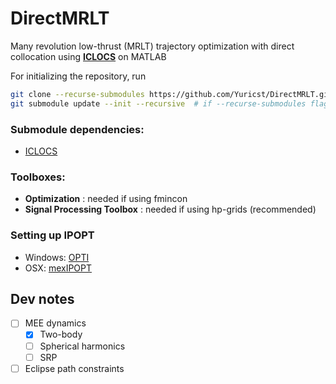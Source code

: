 # DirectMRLT

Many revolution low-thrust (MRLT) trajectory optimization with direct collocation using **[ICLOCS](https://github.com/ImperialCollegeLondon/ICLOCS)** on MATLAB


For initializing the repository, run

```bash
git clone --recurse-submodules https://github.com/Yuricst/DirectMRLT.git
git submodule update --init --recursive  # if --recurse-submodules flag was forgotten
```

### Submodule dependencies:

- [ICLOCS](https://github.com/ImperialCollegeLondon/ICLOCS)

### Toolboxes:

- **Optimization** : needed if using fmincon
- **Signal Processing Toolbox** : needed if using hp-grids (recommended)


### Setting up IPOPT

- Windows: [OPTI](https://github.com/jonathancurrie/OPTI)
- OSX: [mexIPOPT](https://github.com/ebertolazzi/mexIPOPT)


## Dev notes

- [ ] MEE dynamics
    - [x] Two-body
    - [ ] Spherical harmonics
    - [ ] SRP
- [ ] Eclipse path constraints
